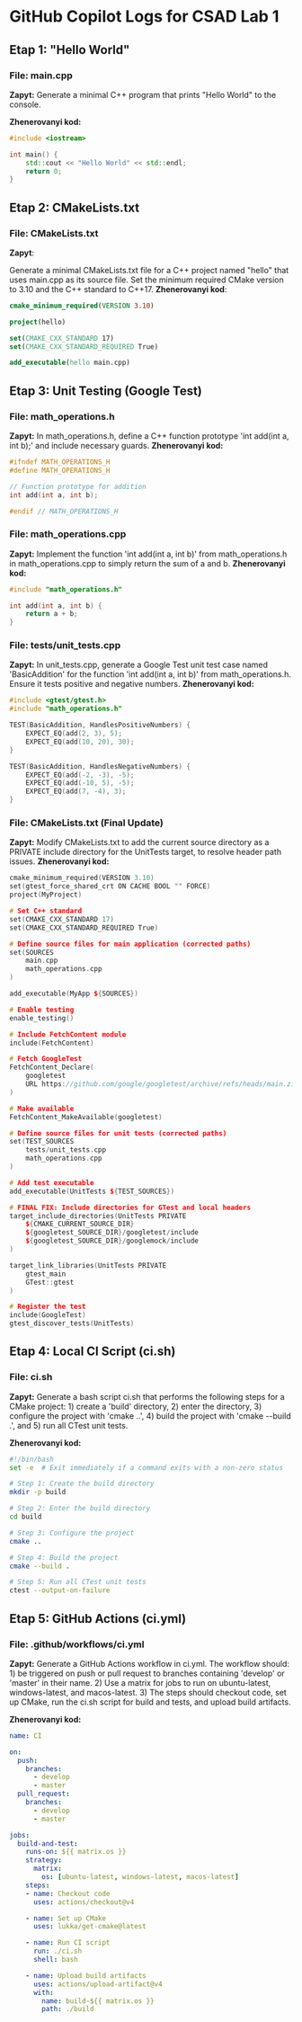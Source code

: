 # GitHub Copilot Logs for CSAD Lab 1

## Etap 1: "Hello World"

### File: main.cpp

**Zapyt:**
Generate a minimal C++ program that prints "Hello World" to the console.


**Zhenerovanyi kod:**
```cpp
#include <iostream>

int main() {
    std::cout << "Hello World" << std::endl;
    return 0;
}
```
## Etap 2: CMakeLists.txt
### File: CMakeLists.txt
**Zapyt**:

Generate a minimal CMakeLists.txt file for a C++ project named "hello" that uses main.cpp as its source file. Set the minimum required CMake version to 3.10 and the C++ standard to C++17.
**Zhenerovanyi kod**:
 ```cmake 
cmake_minimum_required(VERSION 3.10)

project(hello)

set(CMAKE_CXX_STANDARD 17)
set(CMAKE_CXX_STANDARD_REQUIRED True)

add_executable(hello main.cpp)
```
## Etap 3: Unit Testing (Google Test)

### File: math_operations.h

**Zapyt:**
In math_operations.h, define a C++ function prototype 'int add(int a, int b);' and include necessary guards.
**Zhenerovanyi kod:**
```cpp
#ifndef MATH_OPERATIONS_H
#define MATH_OPERATIONS_H

// Function prototype for addition
int add(int a, int b);

#endif // MATH_OPERATIONS_H
```
### File: math_operations.cpp

**Zapyt:**
Implement the function 'int add(int a, int b)' from math_operations.h in math_operations.cpp to simply return the sum of a and b.
**Zhenerovanyi kod:**
```cpp
#include "math_operations.h"

int add(int a, int b) {
    return a + b;
}
```
### File: tests/unit_tests.cpp

**Zapyt:**
In unit_tests.cpp, generate a Google Test unit test case named 'BasicAddition' for the function 'int add(int a, int b)' from math_operations.h. Ensure it tests positive and negative numbers.
**Zhenerovanyi kod:**
```cpp
#include <gtest/gtest.h>
#include "math_operations.h"

TEST(BasicAddition, HandlesPositiveNumbers) {
    EXPECT_EQ(add(2, 3), 5);
    EXPECT_EQ(add(10, 20), 30);
}

TEST(BasicAddition, HandlesNegativeNumbers) {
    EXPECT_EQ(add(-2, -3), -5);
    EXPECT_EQ(add(-10, 5), -5);
    EXPECT_EQ(add(7, -4), 3);
}
``` 
### File: CMakeLists.txt (Final Update)

**Zapyt:**
Modify CMakeLists.txt to add the current source directory as a PRIVATE include directory for the UnitTests target, to resolve header path issues.
**Zhenerovanyi kod:**
```cpp
cmake_minimum_required(VERSION 3.10)
set(gtest_force_shared_crt ON CACHE BOOL "" FORCE)
project(MyProject)

# Set C++ standard
set(CMAKE_CXX_STANDARD 17)
set(CMAKE_CXX_STANDARD_REQUIRED True)

# Define source files for main application (corrected paths)
set(SOURCES
    main.cpp
    math_operations.cpp
)

add_executable(MyApp ${SOURCES})

# Enable testing
enable_testing()

# Include FetchContent module
include(FetchContent)

# Fetch GoogleTest
FetchContent_Declare(
    googletest
    URL https://github.com/google/googletest/archive/refs/heads/main.zip
)

# Make available
FetchContent_MakeAvailable(googletest)

# Define source files for unit tests (corrected paths)
set(TEST_SOURCES
    tests/unit_tests.cpp
    math_operations.cpp
)

# Add test executable
add_executable(UnitTests ${TEST_SOURCES})

# FINAL FIX: Include directories for GTest and local headers
target_include_directories(UnitTests PRIVATE
    ${CMAKE_CURRENT_SOURCE_DIR}
    ${googletest_SOURCE_DIR}/googletest/include
    ${googletest_SOURCE_DIR}/googlemock/include
)

target_link_libraries(UnitTests PRIVATE
    gtest_main
    GTest::gtest
)

# Register the test
include(GoogleTest)
gtest_discover_tests(UnitTests)
``` 
## Etap 4: Local CI Script (ci.sh)

### File: ci.sh

**Zapyt:**
Generate a bash script ci.sh that performs the following steps for a CMake project: 1) create a 'build' directory, 2) enter the directory, 3) configure the project with 'cmake ..', 4) build the project with 'cmake --build .', and 5) run all CTest unit tests.

**Zhenerovanyi kod:**
```bash
#!/bin/bash
set -e  # Exit immediately if a command exits with a non-zero status

# Step 1: Create the build directory
mkdir -p build

# Step 2: Enter the build directory
cd build

# Step 3: Configure the project
cmake ..

# Step 4: Build the project
cmake --build .

# Step 5: Run all CTest unit tests
ctest --output-on-failure
``` 
## Etap 5: GitHub Actions (ci.yml)

### File: .github/workflows/ci.yml

**Zapyt:**
Generate a GitHub Actions workflow in ci.yml. The workflow should: 1) be triggered on push or pull request to branches containing 'develop' or 'master' in their name. 2) Use a matrix for jobs to run on ubuntu-latest, windows-latest, and macos-latest. 3) The steps should checkout code, set up CMake, run the ci.sh script for build and tests, and upload build artifacts.

**Zhenerovanyi kod:**
```yml
name: CI

on:
  push:
    branches:
      - develop
      - master
  pull_request:
    branches:
      - develop
      - master

jobs:
  build-and-test:
    runs-on: ${{ matrix.os }}
    strategy:
      matrix:
        os: [ubuntu-latest, windows-latest, macos-latest]
    steps:
    - name: Checkout code
      uses: actions/checkout@v4

    - name: Set up CMake
      uses: lukka/get-cmake@latest

    - name: Run CI script
      run: ./ci.sh
      shell: bash

    - name: Upload build artifacts
      uses: actions/upload-artifact@v4
      with:
        name: build-${{ matrix.os }}
        path: ./build
```

